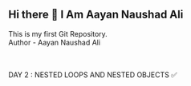 ## Hi there 👋 I Am Aayan Naushad Ali 

This is my first Git Repository. 
<br>
Author - Aayan Naushad Ali


<br> <br>
DAY 2 : NESTED LOOPS AND NESTED OBJECTS ✅
<!--
**AayanNaushadAli/AayanNaushadAli** is a ✨ _special_ ✨ repository because its `README.md` (this file) appears on your GitHub profile.

Here are some ideas to get you started:

- 🔭 I’m currently working on ...
- 🌱 I’m currently learning ...
- 👯 I’m looking to collaborate on ...
- 🤔 I’m looking for help with ...
- 💬 Ask me about ...
- 📫 How to reach me: ...
- 😄 Pronouns: ...
- ⚡ Fun fact: ...
-->

